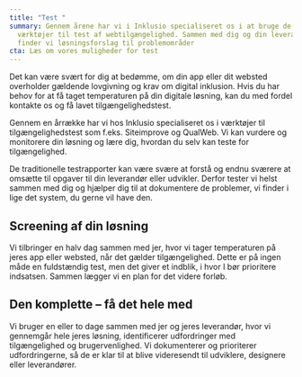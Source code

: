 ```yaml
---
title: "Test "
summary: Gennem årene har vi i Inklusio specialiseret os i at bruge de bedste
  værktøjer til test af webtilgængelighed. Sammen med dig og din leverandør
  finder vi løsningsforslag til problemområder
cta: Læs om vores muligheder for test
---
```

Det kan være svært for dig at bedømme, om din app eller dit websted overholder gældende lovgivning og krav om digital inklusion. Hvis du har behov for at få taget temperaturen på din digitale løsning, kan du med fordel kontakte os og få lavet tilgængelighedstest.

Gennem en årrække har vi hos Inklusio specialiseret os i værktøjer til tilgængelighedstest som f.eks. Siteimprove og QualWeb. Vi kan vurdere og monitorere din løsning og lære dig, hvordan du selv kan teste for tilgængelighed.

De traditionelle testrapporter kan være svære at forstå og endnu sværere at omsætte til opgaver til din leverandør eller udvikler. Derfor tester vi helst sammen med dig og hjælper dig til at dokumentere de problemer, vi finder i lige det system, du gerne vil have den.

## Screening af din løsning 

Vi tilbringer en halv dag sammen med jer, hvor vi tager temperaturen på jeres app eller websted, når det gælder tilgængelighed. Dette er på ingen måde en fuldstændig test, men det giver et indblik, i hvor I bør prioritere indsatsen. Sammen lægger vi en plan for det videre forløb.

## Den komplette – få det hele med
Vi bruger en eller to dage sammen med jer og jeres leverandør, hvor vi gennemgår hele jeres løsning, identificerer udfordringer med tilgængelighed og brugervenlighed. Vi dokumenterer og prioriterer udfordringerne, så de er klar til at blive videresendt til udviklere, designere eller leverandører.
